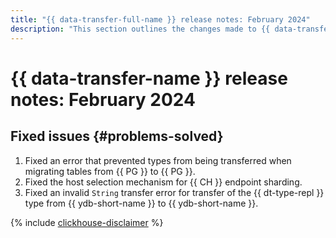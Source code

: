 ```yaml
---
title: "{{ data-transfer-full-name }} release notes: February 2024"
description: "This section outlines the changes made to {{ data-transfer-name }} in February 2024."
---
```


# {{ data-transfer-name }} release notes: February 2024

## Fixed issues {#problems-solved}

1. Fixed an error that prevented types from being transferred when migrating tables from {{ PG }} to {{ PG }}.
1. Fixed the host selection mechanism for {{ CH }} endpoint sharding.
1. Fixed an invalid `String` transfer error for transfer of the {{ dt-type-repl }} type from {{ ydb-short-name }} to {{ ydb-short-name }}.

{% include [clickhouse-disclaimer](../../_includes/clickhouse-disclaimer.md) %}

